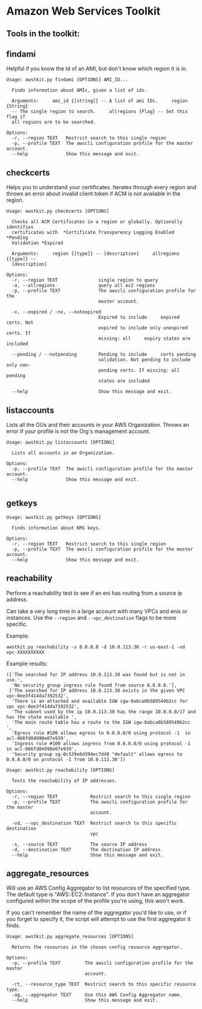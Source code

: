 # Amazon Web Services Toolkit

## Tools in the toolkit:

## findami

Helpful if you know the Id of an AMI, but don't know which region it is in.

```
Usage: awstkit.py findami [OPTIONS] AMI_ID...

  Finds information about AMIs, given a list of ids.

  Arguments:     ami_id {[string]} -- A list of ami IDs.     region {String}
  -- The single region to search.     allregions {Flag} -- Set this flag if
  all regions are to be searched.

Options:
  -r, --region TEXT   Restrict search to this single region
  -p, --profile TEXT  The awscli configuration profile for the master account.
  --help              Show this message and exit.

```

## checkcerts

Helps you to understand your certificates. Iterates through every region and throws an error about invalid client
token if ACM is not available in the region.

```
Usage: awstkit.py checkcerts [OPTIONS]

  Checks all ACM Certificates in a region or globally. Optionally identifies
  certificates with  *Certificate Transparency Logging Enabled *Pending
  Validation *Expired

  Arguments:     region {[type]} -- [description]     allregions {[type]} --
  [description]

Options:
  -r, --region TEXT               single region to query
  -a, --allregions                query all ec2 regions
  -p, --profile TEXT              The awscli configuration profile for the
                                  master account.

  -x, --expired / -nx, --notexpired
                                  Expired to include     expired certs. Not
                                  expired to include only unexpired certs. If
                                  missing: all     expiry states are included

  --pending / --notpending        Pending to include     certs pending
                                  validation. Not pending to include only non-
                                  pending certs. If missing: all     pending
                                  states are included

  --help                          Show this message and exit.

```

## listaccounts

Lists all the OUs and their accounts in your AWS Organization. Throws an error if your profile is not the
Org's management account.

```
Usage: awstkit.py listaccounts [OPTIONS]

  Lists all accounts in an Organization.

Options:
  -p, --profile TEXT  The awscli configuration profile for the master account.
  --help              Show this message and exit.


```

## getkeys

```
Usage: awstkit.py getkeys [OPTIONS]

  Finds information about KMS keys.

Options:
  -r, --region TEXT   Restrict search to this single region
  -p, --profile TEXT  The awscli configuration profile for the master account.
  --help              Show this message and exit.

```

## reachability

Perform a reachability test to see if an eni has routing from a source ip address.

Can take a very long time in a large account with many VPCs and enis or instances. Use the ```--region```
and ```--vpc_destination``` flags to be more specific.

Example:

```
awstkit.py reachability -s 8.8.8.8 -d 10.0.113.30 -r us-east-1 -vd vpc-XXXXXXXXXX
```

Example results:

```
(['The searched for IP address 10.0.113.30 was found but is not in use.',
  'No security group ingress rule found from source 8.8.8.8.'],
 ['The searched for IP address 10.0.113.30 exists in the given VPC vpc-0ee3f414da7392532',
  'There is an attached and available IGW igw-0abca0b589549b2cc for vpc vpc-0ee3f414da7392532',
  'The subnet used by the ip 10.0.113.30 has the range 10.0.0.0/17 and has the state available ',
  'The main route table has a route to the IGW igw-0abca0b589549b2cc ',
  'Egress rule #100 allows egress to 0.0.0.0/0 using protocol -1  in acl-066fd04990e07e939',
  'Ingress rule #100 allows ingress from 0.0.0.0/0 using protocol -1 in acl-066fd04990e07e939',
  'Security group sg-0c539e6d394ec7dd8 "default" allows egress to 0.0.0.0/0 on protocol -1 from 10.0.113.30'])

```

```
Usage: awstkit.py reachability [OPTIONS]

  Tests the reachability of IP addresses.

Options:
  -r, --region TEXT            Restrict search to this single region
  -p, --profile TEXT           The awscli configuration profile for the master
                               account.

  -vd, --vpc_destination TEXT  Restrict search to this specific destination
                               vpc

  -s, --source TEXT            The source IP address
  -d, --destination TEXT       The destination IP address
  --help                       Show this message and exit.
```

## aggregate_resources

Will use an AWS Config Aggregator to list resources of the specified type. The default type is "AWS::EC2::Instance". If
you don't have an aggregator configured within the scope of the profile you're using, this won't work.

If you can't remember the name of the aggregator you'd like to use, or if you forget to specify it, the script will
attempt to use the first aggregator it finds.

```
Usage: awstkit.py aggregate_resources [OPTIONS]

  Returns the resources in the chosen config resource aggregator.

Options:
  -p, --profile TEXT         The awscli configuration profile for the master
                             account.

  -rt, --resource_type TEXT  Restrict search to this specific resource type.
  -ag, --aggregator TEXT     Use this AWS Config Aggregator name.
  --help                     Show this message and exit.

```

